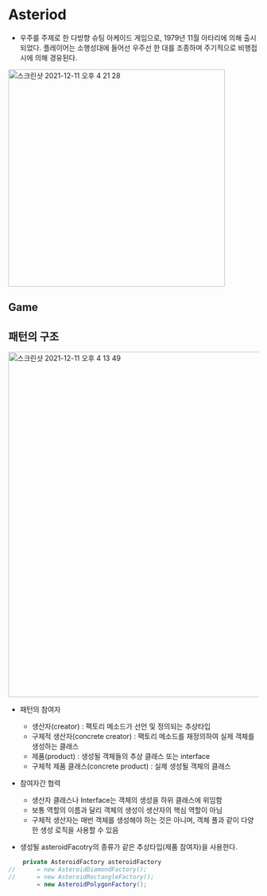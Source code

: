 # Asteriod
- 우주를 주제로 한 다방향 슈팅 아케이드 게임으로, 1979년 11월 아타리에 의해 출시되었다. 플레이어는 소행성대에 들어선 우주선 한 대를 조종하며 주기적으로 비행접시에 의해 경유된다.
<img width="436" alt="스크린샷 2021-12-11 오후 4 21 28" src="https://user-images.githubusercontent.com/65120581/145668217-12cae8e2-0fee-4c2f-a554-1bbeed5bc019.png">


## Game

## 패턴의 구조 
<img width="693" alt="스크린샷 2021-12-11 오후 4 13 49" src="https://user-images.githubusercontent.com/65120581/145668062-3bb55b46-fd02-427c-b9fe-5c99576cee79.png">

- 패턴의 참여자
  - 생산자(creator) : 팩토리 메소드가 선언 및 정의되는 추상타입
  - 구체적 생산자(concrete creator) : 팩토리 메소드를 재정의하여 실제 객체를 생성하는 클래스
  - 제품(product) : 생성될 객체들의 추상 클래스 또는 interface
  - 구체적 제품 클래스(concrete product) : 실제 생성될 객체의 클래스


- 참여자간 협력
  - 생산자 클래스나 Interface는 객체의 생성을 하위 클래스에 위임함
  - 보통 역할의 이름과 달리 객체의 생성이 생산자의 핵심 역할이 아님
  - 구체적 생산자는 매번 객체를 생성해야 하는 것은 아니며, 객체 풀과 같이 다양한 생성 로직을 사용할 수 있음

- 생성될 asteroidFacotry의 종류가 같은 추상타입(제품 참여자)을 사용한다.
```java 
	private AsteroidFactory asteroidFactory 
//		= new AsteroidDiamondFactory();
//		= new AsteroidRectangleFactory();
		= new AsteroidPolygonFactory();
```
